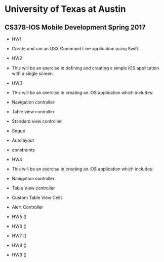 # University of Texas at Austin
## CS378-IOS Mobile Development Spring 2017

* HW1
 * Create and run an OSX Command Line application using Swift.

* HW2
 * This will be an exercise in deﬁning and creating a simple iOS application with a single screen.

* HW3
 * This will be an exercise in creating an iOS application which includes:
  * Navigation controller
  * Table view controller
  * Standard view controller
  * Segue
  * Autolayout
  * constraints

* HW4
 * This will be an exercise in creating an iOS application which includes:
  * Navigation controller
  * Table View controller
  * Custom Table View Cells
  * Alert Controller

* HW5 ()
* HW6 ()
* HW7 ()
* HW8 ()
* HW9 ()

